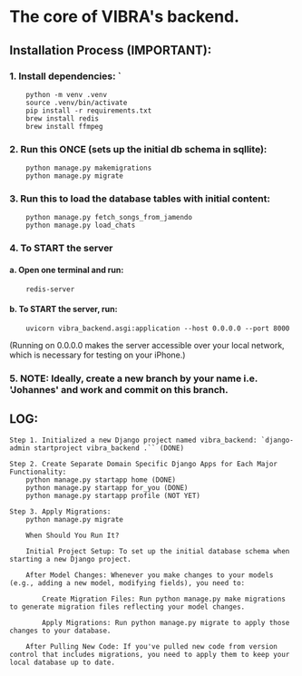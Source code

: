 # The core of VIBRA's backend.

## Installation Process (IMPORTANT):
    
### 1. Install dependencies: `
        
        python -m venv .venv
        source .venv/bin/activate
        pip install -r requirements.txt
        brew install redis
        brew install ffmpeg

### 2. Run this ONCE (sets up the initial db schema in sqllite): 
        
        python manage.py makemigrations
        python manage.py migrate

### 3. Run this to load the database tables with initial content:
    
        python manage.py fetch_songs_from_jamendo
        python manage.py load_chats

### 4. To START the server

#### a. Open one terminal and run:

        redis-server


#### b. To START the server, run: 

        uvicorn vibra_backend.asgi:application --host 0.0.0.0 --port 8000

(Running on 0.0.0.0 makes the server accessible over your local network, which is necessary for testing on your iPhone.)

### 5. NOTE: Ideally, create a new branch by your name i.e. 'Johannes' and work and commit on this branch.
    


## LOG:

    Step 1. Initialized a new Django project named vibra_backend: `django-admin startproject vibra_backend .`` (DONE)

    Step 2. Create Separate Domain Specific Django Apps for Each Major Functionality: 
        python manage.py startapp home (DONE)
        python manage.py startapp for_you (DONE)
        python manage.py startapp profile (NOT YET)

    Step 3. Apply Migrations:
        python manage.py migrate

        When Should You Run It?

        Initial Project Setup: To set up the initial database schema when starting a new Django project.

        After Model Changes: Whenever you make changes to your models (e.g., adding a new model, modifying fields), you need to:

            Create Migration Files: Run python manage.py make migrations to generate migration files reflecting your model changes.

            Apply Migrations: Run python manage.py migrate to apply those changes to your database.

        After Pulling New Code: If you've pulled new code from version control that includes migrations, you need to apply them to keep your local database up to date.


